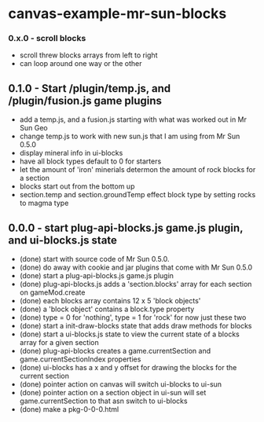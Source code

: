 # canvas-example-mr-sun-blocks

### 0.x.0 - scroll blocks
* scroll threw blocks arrays from left to right
* can loop around one way or the other

## 0.1.0 - Start /plugin/temp.js, and /plugin/fusion.js game plugins
* add a temp.js, and a fusion.js starting with what was worked out in Mr Sun Geo
* change temp.js to work with new sun.js that I am using from Mr Sun 0.5.0
* display mineral info in ui-blocks
* have all block types default to 0 for starters
* let the amount of 'iron' minerials determon the amount of rock blocks for a section
* blocks start out from the bottom up
* section.temp and section.groundTemp effect block type by setting rocks to magma type

## 0.0.0 - start plug-api-blocks.js game.js plugin, and ui-blocks.js state
* (done) start with source code of Mr Sun 0.5.0.
* (done) do away with cookie and jar plugins that come with Mr Sun 0.5.0
* (done) start a plug-api-blocks.js game.js plugin
* (done) plug-api-blocks.js adds a 'section.blocks' array for each section on gameMod.create
* (done) each blocks array contains 12 x 5 'block objects'
* (done) a 'block object' contains a block.type property
* (done) type = 0 for 'nothing', type = 1 for 'rock' for now just these two
* (done) start a init-draw-blocks state that adds draw methods for blocks
* (done) start a ui-blocks.js state to view the current state of a blocks array for a given section
* (done) plug-api-blocks creates a game.currentSection and game.currentSectionIndex properties
* (done) ui-blocks has a x and y offset for drawing the blocks for the current section
* (done) pointer action on canvas will switch ui-blocks to ui-sun
* (done) pointer action on a section object in ui-sun will set game.currentSection to that asn switch to ui-blocks
* (done) make a pkg-0-0-0.html